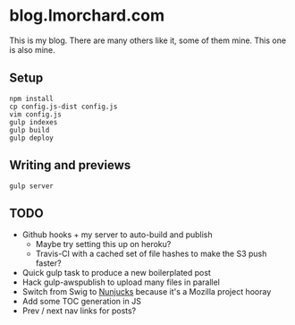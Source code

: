 # blog.lmorchard.com

This is my blog. There are many others like it, some of them mine. This one is
also mine.

## Setup
```
npm install
cp config.js-dist config.js
vim config.js
gulp indexes
gulp build
gulp deploy
```

## Writing and previews
```
gulp server
```

## TODO

* Github hooks + my server to auto-build and publish
  * Maybe try setting this up on heroku?
  * Travis-CI with a cached set of file hashes to make the S3 push faster?
* Quick gulp task to produce a new boilerplated post
* Hack gulp-awspublish to upload many files in parallel
* Switch from Swig to [Nunjucks](http://mozilla.github.io/nunjucks/) because it's a Mozilla project hooray
* Add some TOC generation in JS
* Prev / next nav links for posts?
